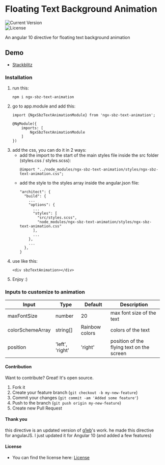 # Floating Text Background Animation

![Current Version](https://img.shields.io/badge/Current%20Version-1.0-brightgreen>)   
 ![License](https://img.shields.io/badge/License-GNU%20General%20Public%20License%20v3.0-blue)

An angular 10 directive for floating text background animation

## Demo
* [Stackblitz]
 
### Installation
1. run this:
   ```shell
   npm i ngx-sbz-text-animation
   ```
2. go to app.module and add this:
   ```shell
   import {NgxSbzTextAnimationModule} from 'ngx-sbz-text-animation';
   
   @NgModule({
       imports: [
           NgxSbzTextAnimationModule
       ]
   })
   ```
3. add the css, you can do it in 2 ways:
    * add the import to the start of the main styles file inside the src folder (styles.css / styles.scss):
       ```shell
       @import "../node_modules/ngx-sbz-text-animation/styles/ngx-sbz-text-animation.css";
       ```
    * add the style to the styles array inside the angular.json file:
      ```shell
      "architect": {
        "build": {
          ...
          "options": {
            ...
            "styles": [
              "src/styles.scss",
              "node_modules/ngx-sbz-text-animation/styles/ngx-sbz-text-animation.css"
            ],
            ...
          },
          ...
        },
      }
      ```
4. use like this:
   ```shell
   <div sbzTextAnimation></div>
   ```
5. Enjoy :)

### Inputs to customize to animation

| Input            | Type              | Default        | Description                               |
| ---------------- | ------------------| -------------- | ----------------------------------------- |
| maxFontSize      | number            | 20             | max font size of the text                 |
| colorSchemeArray | string[]          | Rainbow colors | colors of the text                        |
| position         | 'left', 'right'  | 'right'        | position of the flying text on the screen |

#### Contribution
Want to contribute? Great!
It's open source.
1. Fork it
2. Create your feature branch (`git checkout -b my-new-feature`)
3. Commit your changes (`git commit -am 'Added some feature'`)
4. Push to the branch (`git push origin my-new-feature`)
5. Create new Pull Request

#### Thank you
this directive is an updated version of [g1eb]'s work.
he made this directive for angularJS.
I just updated it for Angular 10 (and added a few features)

#### License
* You can find the license here: [License]


[//]: # (
These are reference links used in the body of this note and get stripped out when the markdown processor does its job.
There is no need to format nicely because it shouldn't be seen. Thanks SO - http://stackoverflow.com/questions/4823468/store-comments-in-markdown-syntax)

   [Stackblitz]: <https://stackblitz.com/edit/floating-text-animation?file=src/app/app.component.html>
   [g1eb]: <https://github.com/g1eb/angular-text-animation>
   [License]: <https://github.com/blakazulu/Ngx-Sbz-Text-Animation/blob/main/LICENSE>
